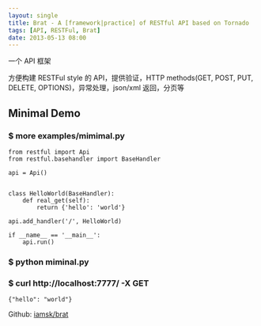 ```yaml
---
layout: single
title: Brat - A [framework|practice] of RESTful API based on Tornado
tags: [API, RESTFul, Brat]
date: 2013-05-13 08:00
---
```

一个 API 框架

方便构建 RESTFul style 的 API，提供验证，HTTP methods(GET, POST, PUT, DELETE, OPTIONS)，异常处理，json/xml 返回，分页等

## Minimal Demo

### $ more examples/mimimal.py

    from restful import Api
    from restful.basehandler import BaseHandler

    api = Api()


    class HelloWorld(BaseHandler):
        def real_get(self):
            return {'hello': 'world'}

    api.add_handler('/', HelloWorld)

    if __name__ == '__main__':
        api.run()

### $ python miminal.py

### $ curl http://localhost:7777/ -X GET

    {"hello": "world"}

Github: [iamsk/brat](https://github.com/iamsk/brat)
